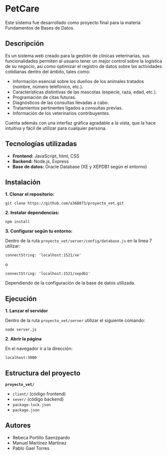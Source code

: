 # PetCare
Este sistema fue desarrollado como proyecto final para la materia Fundamentos de Bases de Datos.

## Descripción
Es un sistema web creado para la gestión de clínicas veterinarias, sus funcionalidades permiten al usuario tener un mejor control sobre la logística de su negocio, así como optimizar el registro de datos sobre las actividades cotidianas dentro del ámbito, tales como:

- Información esencial sobre los dueños de los animales tratados (nombre, número telefónico, etc.).
- Características distintivas de las mascotas (especie, raza, edad, etc.).
- Programación de citas futuras.
- Diagnósticos de las consultas llevadas a cabo.
- Tratamientos pertinentes ligados a consultas previas.
- Información de los veterinarios contribuyentes.

Cuenta además con una interfaz gráfica agradable a la vista, que la hace intuitiva y fácil de utilizar para cualquier persona.

## Tecnologías utilizadas
- **Frontend:** JavaScript, html, CSS
- **Backend:** Node.js, Express
- **Base de datos:** Oracle Database (XE y XEPDB1 según el entorno)

## Instalación
**1. Clonar el repositorio:**
```
git clone https://github.com/a368073/proyecto_vet.git
```

**2. Instalar dependencias:**
```
npm install
```

**3. Configurar según tu entorno:**

Dentro de la ruta `proyecto_vet/server/config/database.js` en la linea 7 utilizar:
```
connectString: 'localhost:1521/xe'
```
o
```
connectString: 'localhost:1521/xepdb1'
```
Dependiendo de la configuración de la base de datos utilizada.

## Ejecución
**1. Lanzar el servidor**

Dentro de la ruta `proyecto_vet/server` utilizar el siguiente comando:
```
node server.js
```

**2. Abrir la página**

En el navegador ir a la dirección:
```
localhost:3000
```

## Estructura del proyecto
**`proyecto_vet/`**
- `client/` (código frontend)
- `sever/` (código backend)
- `package-lock.json`
- `package.json`

## Autores
- Rebeca Portillo Saenzpardo
- Manuel Martínez Martínez
- Pablo Gael Torres
